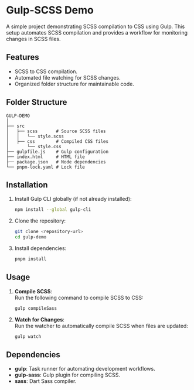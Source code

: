 
# Gulp-SCSS Demo  

A simple project demonstrating SCSS compilation to CSS using Gulp. This setup automates SCSS compilation and provides a workflow for monitoring changes in SCSS files.  

## Features  
- SCSS to CSS compilation.  
- Automated file watching for SCSS changes.  
- Organized folder structure for maintainable code.  

## Folder Structure  
```
GULP-DEMO  
│  
├── src  
│   ├── scss       # Source SCSS files  
│   │   └── style.scss  
│   ├── css        # Compiled CSS files  
│       └── style.css  
├── gulpfile.js    # Gulp configuration  
├── index.html     # HTML file  
├── package.json   # Node dependencies  
└── pnpm-lock.yaml # Lock file  
```  

## Installation  

1. Install Gulp CLI globally (if not already installed):  
   ```bash  
   npm install --global gulp-cli  
   ```  

2. Clone the repository:  
   ```bash  
   git clone <repository-url>  
   cd gulp-demo  
   ```  

3. Install dependencies:  
   ```bash  
   pnpm install  
   ```  

## Usage  

1. **Compile SCSS**:  
   Run the following command to compile SCSS to CSS:  
   ```bash  
   gulp compileSass  
   ```  

2. **Watch for Changes**:  
   Run the watcher to automatically compile SCSS when files are updated:  
   ```bash  
   gulp watch  
   ```  

## Dependencies  
- **gulp**: Task runner for automating development workflows.  
- **gulp-sass**: Gulp plugin for compiling SCSS.  
- **sass**: Dart Sass compiler.  
